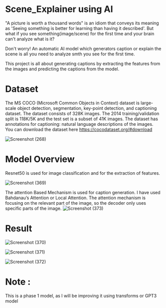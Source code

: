 # Scene_Explainer using AI
"A picture is worth a thousand words" is an idiom that conveys its meaning as 'Seeing something is better for learning than having it described'.
But what if you see something(image/scene) for the first time and your brain can't analyze what is it?

Don't worry! An automatic AI model which generators caption or explain the scene is all you need to analyze smth you see for the first time. 

This project is all about generating captions by extracting the features from the images and predicting the captions from the model.

# Dataset 
The MS COCO (Microsoft Common Objects in Context) dataset is large-scale object detection, segmentation, key-point detection, and captioning dataset. The dataset consists of 328K images. The 2014 training/validation split is 118K/5K and the test set is a subset of 41K images. The dataset has annotations for captioning: natural language descriptions of the images. 
You can download the dataset here https://cocodataset.org/#download

![Screenshot (268)](https://user-images.githubusercontent.com/52888140/162217565-f73acde7-4a84-4d71-88b4-194fd2de1143.png)


# Model Overview 
Resnet50 is used for image classification and for the extraction of features.

![Screenshot (369)](https://user-images.githubusercontent.com/52888140/162217618-65fa6e88-c790-4783-9c26-56eb8e97ab95.png)

The attention Based Mechanism is used for caption generation. I have used Bahdanau’s Attention or Local Attention. The attention mechanism is focusing on the relevant part of the image, so the decoder only uses specific parts of the image.
![Screenshot (373)](https://user-images.githubusercontent.com/52888140/162217660-b39e07fb-b614-4527-adae-85f16083bd17.png)

# Result
![Screenshot (370)](https://user-images.githubusercontent.com/52888140/162217696-9103b2af-d38a-4ab8-a907-e9f7cc4264ce.png)

![Screenshot (371)](https://user-images.githubusercontent.com/52888140/162217750-9cdd7694-5790-4ea5-a667-9c7306dbbe17.png)

![Screenshot (372)](https://user-images.githubusercontent.com/52888140/162217776-558faaad-3987-4d8c-894b-5dae6990bb53.png)


# Note :
This is a phase 1 model, as I will be improving it using transforms or GPT3 model
